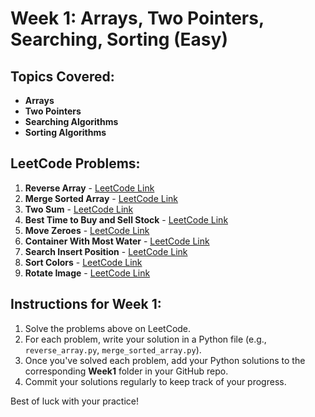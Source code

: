 # Week 1: Arrays, Two Pointers, Searching, Sorting (Easy)

## Topics Covered:
- **Arrays**
- **Two Pointers**
- **Searching Algorithms**
- **Sorting Algorithms**

## LeetCode Problems:
1. **Reverse Array** - [LeetCode Link](https://leetcode.com/problems/reverse-array/)
2. **Merge Sorted Array** - [LeetCode Link](https://leetcode.com/problems/merge-sorted-array/)
3. **Two Sum** - [LeetCode Link](https://leetcode.com/problems/two-sum/)
4. **Best Time to Buy and Sell Stock** - [LeetCode Link](https://leetcode.com/problems/best-time-to-buy-and-sell-stock/)
5. **Move Zeroes** - [LeetCode Link](https://leetcode.com/problems/move-zeroes/)
6. **Container With Most Water** - [LeetCode Link](https://leetcode.com/problems/container-with-most-water/)
7. **Search Insert Position** - [LeetCode Link](https://leetcode.com/problems/search-insert-position/)
8. **Sort Colors** - [LeetCode Link](https://leetcode.com/problems/sort-colors/)
9. **Rotate Image** - [LeetCode Link](https://leetcode.com/problems/rotate-image/)

## Instructions for Week 1:
1. Solve the problems above on LeetCode.
2. For each problem, write your solution in a Python file (e.g., `reverse_array.py`, `merge_sorted_array.py`).
3. Once you've solved each problem, add your Python solutions to the corresponding **Week1** folder in your GitHub repo.
4. Commit your solutions regularly to keep track of your progress.

Best of luck with your practice!
